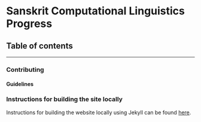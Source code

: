 # Sanskrit Computational  Linguistics Progress

## Table of contents



---

### Contributing



#### Guidelines





### Instructions for building the site locally

Instructions for building the website locally using Jekyll can be found [here](jekyll_instructions.md).


